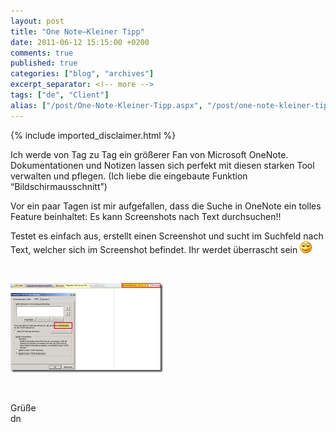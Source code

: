 ```yaml
---
layout: post
title: "One Note–Kleiner Tipp"
date: 2011-06-12 15:15:00 +0200
comments: true
published: true
categories: ["blog", "archives"]
excerpt_separator: <!-- more -->
tags: ["de", "Client"]
alias: ["/post/One-Note-Kleiner-Tipp.aspx", "/post/one-note-kleiner-tipp.aspx"]
---
```

<!-- more -->
{% include imported_disclaimer.html %}
<p>Ich werde von Tag zu Tag ein gr&ouml;&szlig;erer Fan von Microsoft OneNote. Dokumentationen und Notizen lassen sich perfekt mit diesen starken Tool verwalten und pflegen. (Ich liebe die eingebaute Funktion &ldquo;Bildschirmausschnitt&rdquo;)</p>
<p>Vor ein paar Tagen ist mir aufgefallen, dass die Suche in OneNote ein tolles Feature beinhaltet: Es kann Screenshots nach Text durchsuchen!!</p>
<p>Testet es einfach aus, erstellt einen Screenshot und sucht im Suchfeld nach Text, welcher sich im Screenshot befindet. Ihr werdet &uuml;berrascht sein <img class="wlEmoticon wlEmoticon-smile" src="/assets/wlEmoticon-smile.png" alt="Smiley" /></p>
<p>&nbsp;</p>
<p><a href="/assets/image_315.png"><img style="background-image: none; margin: 0px; padding-left: 0px; padding-right: 0px; display: inline; padding-top: 0px; border: 0px;" title="image" src="/assets/image_thumb_313.png" alt="image" width="244" height="143" border="0" /></a></p>
<p>&nbsp;</p>
<p>Gr&uuml;&szlig;e <br />dn</p>
